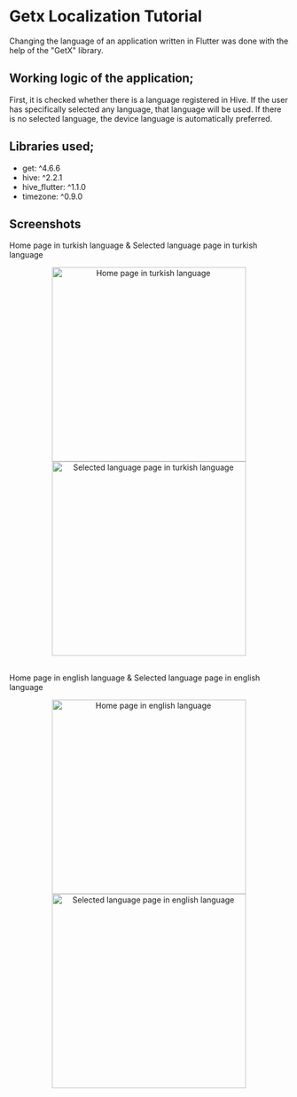 # Getx Localization Tutorial

Changing the language of an application written in Flutter was done with the help of the "GetX" library.

## Working logic of the application;
First, it is checked whether there is a language registered in Hive. If the user has specifically selected any language, that language will be used. If there is no selected language, the device language is automatically preferred.

## Libraries used;
- get: ^4.6.6
- hive: ^2.2.1
- hive_flutter: ^1.1.0
- timezone: ^0.9.0

## Screenshots
Home page in turkish language & Selected language page in turkish language
<p align="center">
  <img src="https://github.com/Cengizhanerturan/getx_localization_tutorial/assets/51836459/f918ab97-0792-4c8f-89bc-5bd7c8bc5bbe" width="350" title="Home page in turkish language">
  <img src="https://github.com/Cengizhanerturan/getx_localization_tutorial/assets/51836459/baeab0d1-134b-4093-ab66-99e7bc068432" width="350" title="Selected language page in turkish language">
</p>
<br>
Home page in english language & Selected language page in english language
<p align="center">
  <img src="https://github.com/Cengizhanerturan/getx_localization_tutorial/assets/51836459/f012915f-db22-435d-ba1e-bce8ad71358e" width="350" title="Home page in english language">
  <img src="https://github.com/Cengizhanerturan/getx_localization_tutorial/assets/51836459/bc64e8fb-ba44-43c1-9445-17fce6b560c1" width="350" title="Selected language page in english language">
</p>
